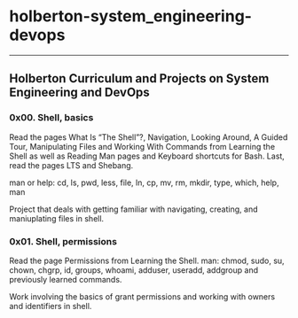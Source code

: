 # holberton-system_engineering-devops
---
## Holberton Curriculum and Projects on System Engineering and DevOps

### 0x00. Shell, basics
Read the pages What Is “The Shell”?, Navigation, Looking Around, A Guided Tour, Manipulating Files and Working With Commands from Learning the Shell as well as Reading Man pages and Keyboard shortcuts for Bash. Last, read the pages LTS and Shebang.

man or help: cd, ls, pwd, less, file, ln, cp, mv, rm, mkdir, type, which, help, man

Project that deals with getting familiar with navigating, creating, and maniuplating files in shell.

### 0x01. Shell, permissions
Read the page Permissions from Learning the Shell. man: chmod, sudo, su, chown, chgrp, id, groups, whoami, adduser, useradd, addgroup and previously learned commands.

Work involving the basics of grant permissions and working with owners and identifiers in shell.
